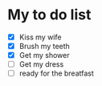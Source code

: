 # My to do list 
- [x] Kiss my wife
- [x] Brush my teeth
- [x] Get my shower
- [ ] Get my dress
- [ ] ready for the breatfast